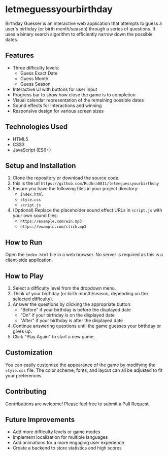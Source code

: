 # letmeguessyourbirthday

Birthday Guesser is an interactive web application that attempts to guess a user's birthday (or birth month/season) through a series of questions. It uses a binary search algorithm to efficiently narrow down the possible dates.

## Features

- Three difficulty levels:
  - Guess Exact Date
  - Guess Month
  - Guess Season
- Interactive UI with buttons for user input
- Progress bar to show how close the game is to completion
- Visual calendar representation of the remaining possible dates
- Sound effects for interactions and winning
- Responsive design for various screen sizes

## Technologies Used

- HTML5
- CSS3
- JavaScript (ES6+)

## Setup and Installation

1. Clone the repository or download the source code.
2. this is the url `https://github.com/Rudhra0811/letmeguessyourbirthday`
3. Ensure you have the following files in your project directory:
   - `index.html`
   - `style.css`
   - `script.js`
4. (Optional) Replace the placeholder sound effect URLs in `script.js` with your own sound files:
   - `https://example.com/win.mp3`
   - `https://example.com/click.mp3`

## How to Run

Open the `index.html` file in a web browser. No server is required as this is a client-side application.

## How to Play

1. Select a difficulty level from the dropdown menu.
2. Think of your birthday (or birth month/season, depending on the selected difficulty).
3. Answer the questions by clicking the appropriate button:
   - "Before" if your birthday is before the displayed date
   - "On" if your birthday is on the displayed date
   - "After" if your birthday is after the displayed date
4. Continue answering questions until the game guesses your birthday or gives up.
5. Click "Play Again" to start a new game.

## Customization

You can easily customize the appearance of the game by modifying the `style.css` file. The color scheme, fonts, and layout can all be adjusted to fit your preferences.

## Contributing

Contributions are welcome! Please feel free to submit a Pull Request.

## Future Improvements

- Add more difficulty levels or game modes
- Implement localization for multiple languages
- Add animations for a more engaging user experience
- Create a backend to store statistics and high scores
